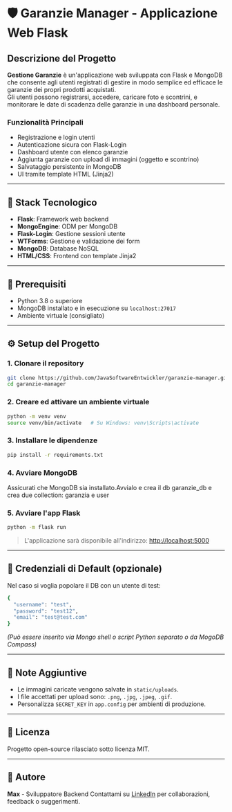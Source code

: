 
# 🛡️ Garanzie Manager - Applicazione Web Flask

## Descrizione del Progetto

**Gestione Garanzie** è un'applicazione web sviluppata con Flask e MongoDB che consente agli utenti registrati di gestire in modo semplice ed efficace le garanzie dei propri prodotti acquistati.  
Gli utenti possono registrarsi, accedere, caricare foto e scontrini, e monitorare le date di scadenza delle garanzie in una dashboard personale.

### Funzionalità Principali

- Registrazione e login utenti
- Autenticazione sicura con Flask-Login
- Dashboard utente con elenco garanzie
- Aggiunta garanzie con upload di immagini (oggetto e scontrino)
- Salvataggio persistente in MongoDB
- UI tramite template HTML (Jinja2)

---

## 🧰 Stack Tecnologico

- **Flask**: Framework web backend
- **MongoEngine**: ODM per MongoDB
- **Flask-Login**: Gestione sessioni utente
- **WTForms**: Gestione e validazione dei form
- **MongoDB**: Database NoSQL
- **HTML/CSS**: Frontend con template Jinja2

---


## 🧪 Prerequisiti

- Python 3.8 o superiore
- MongoDB installato e in esecuzione su `localhost:27017`
- Ambiente virtuale (consigliato)

---

## ⚙️ Setup del Progetto

### 1. Clonare il repository

```bash
git clone https://github.com/JavaSoftwareEntwickler/garanzie-manager.git
cd garanzie-manager
````

### 2. Creare ed attivare un ambiente virtuale

```bash
python -m venv venv
source venv/bin/activate   # Su Windows: venv\Scripts\activate
```

### 3. Installare le dipendenze

```bash
pip install -r requirements.txt
```

### 4. Avviare MongoDB

Assicurati che MongoDB sia installato.Avvialo e 
crea il db garanzie_db e 
crea due collection:
garanzia e user

### 5. Avviare l'app Flask

```bash
python -m flask run
```

> L'applicazione sarà disponibile all'indirizzo: [http://localhost:5000](http://localhost:5000)

---

## 🔐 Credenziali di Default (opzionale)

Nel caso si voglia popolare il DB con un utente di test:

```bash
{
  "username": "test",
  "password": "test12",
  "email": "test@test.com"
}
```

*(Può essere inserito via Mongo shell o script Python separato o da MogoDB Compass)*

---

## 📌 Note Aggiuntive

* Le immagini caricate vengono salvate in `static/uploads`.
* I file accettati per upload sono: `.png`, `.jpg`, `.jpeg`, `.gif`.
* Personalizza `SECRET_KEY` in `app.config` per ambienti di produzione.

---

## 🧾 Licenza

Progetto open-source rilasciato sotto licenza MIT.

---

## 🙌 Autore

**Max** - Sviluppatore Backend
Contattami su [LinkedIn](https://www.linkedin.com/in/mmjava/) per collaborazioni, feedback o suggerimenti.
